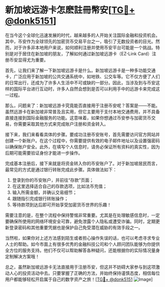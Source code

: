 # 新加坡远游卡怎麽註冊幣安[[TG💪+ @donk5151](https://t.me/s/donk5151)]

在当今这个全球化迅速发展的时代，越来越多的人开始关注国际金融和投资机会。其中，币安作为全球领先的加密货币交易平台之一，吸引了无数投资者的目光。然而，对于许多非本地用户来说，如何顺利注册并使用币安平台可能是一个挑战。特别是对于居住在新加坡的朋友，了解如何通过新加坡远游卡（EZ-Link Card）注册币安显得尤为重要。

首先，让我们来了解一下新加坡远游卡是什么。新加坡远游卡是一种多功能交通卡，广泛应用于新加坡的公共交通系统中，如地铁、公交车等。它不仅方便了人们的日常出行，还成为了许多人生活中不可或缺的一部分。因此，当涉及到与币安这样的国际平台进行互动时，许多人自然会想到是否可以利用手中的远游卡来完成这一过程。

那么，问题来了：新加坡远游卡究竟能否直接用于注册币安呢？答案是——不能。虽然远游卡在新加坡非常普及且实用，但它主要用于支付本地交通费用，并不具备直接连接到国际金融服务的功能。这意味着，如果你想通过币安参与加密货币交易，你需要采取其他方式来完成账户注册和资金转入。

接下来，我们来看看具体的步骤。要成功注册币安账号，首先需要访问官方网站并创建一个新账户。在这个过程中，你需要提供有效的电子邮件地址以及设置强密码以确保账户安全。此外，在填写个人信息时，请务必保证所有资料的真实性，因为后期可能需要验证身份才能进一步操作。

完成基本注册后，接下来就是将资金转入你的币安账户了。对于新加坡居民而言，最常见的方式是通过银行转账完成此步骤。具体做法如下：

1. 登录到你的币安账户，并前往“存款”页面；
2. 在这里选择适合自己的存款选项，比如法币充值；
3. 输入所需金额，并确认交易细节；
4. 跟随指引完成银行转账操作；
5. 等待款项到达后即可开始享受加密货币世界的乐趣！

需要注意的是，在整个流程中保持警惕非常重要。尤其是在处理敏感信息时，一定要确保所使用的网络环境安全可靠，避免泄露个人隐私或遭受诈骗。同时，定期更新登录密码和其他重要凭据也是保护自己免受潜在威胁的有效手段之一。

当然啦，如果你对上述方法感到陌生或者担心操作失误的话，也可以考虑寻求专业人士的帮助。如今市面上有很多优秀的金融科技公司和个人顾问团队能够为你提供全方位的服务支持。他们不仅可以帮助解答各种疑问，还能根据你的实际情况量身定制解决方案哦！

总之，虽然新加坡远游卡无法直接用于注册币安，但这并不妨碍大家参与到这项激动人心的投资活动中去。只要掌握了正确的方法，并始终保持谨慎态度，相信每位用户都能够轻松开启属于自己的数字资产之旅！[[TG💪+ @donk5151](https://t.me/s/donk5151) ![Image](https://i.postimg.cc/rwNCRYN7/Snipaste-2025-04-30-17-27-05.png)]